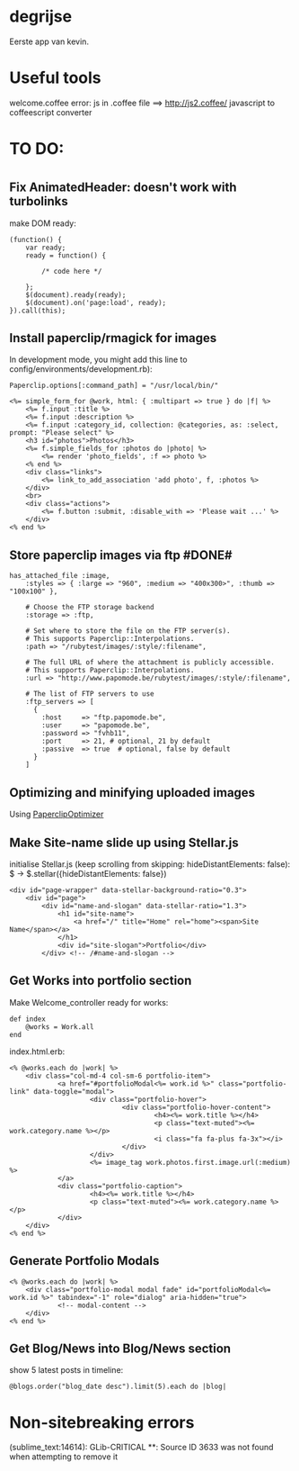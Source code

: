 # degrijse

Eerste app van kevin.

# Useful tools

welcome.coffee error: js in .coffee file ==> http://js2.coffee/ javascript to coffeescript converter

#
# TO DO:
#


Fix AnimatedHeader: doesn't work with turbolinks
------------------------------------------------
make DOM ready:

	(function() {
		var ready;
		ready = function() {

			/* code here */

		};
		$(document).ready(ready);
		$(document).on('page:load', ready);
	}).call(this);


Install paperclip/rmagick for images
------------------------------------

In development mode, you might add this line to config/environments/development.rb):

	Paperclip.options[:command_path] = "/usr/local/bin/"

	<%= simple_form_for @work, html: { :multipart => true } do |f| %>
		<%= f.input :title %>
		<%= f.input :description %>
		<%= f.input :category_id, collection: @categories, as: :select, prompt: "Please select" %>
		<h3 id="photos">Photos</h3>
		<%= f.simple_fields_for :photos do |photo| %>
			<%= render 'photo_fields', :f => photo %>
		<% end %>
		<div class="links">
			<%= link_to_add_association 'add photo', f, :photos %>
		</div>
		<br>
		<div class="actions">
			<%= f.button :submit, :disable_with => 'Please wait ...' %>
		</div>
	<% end %>


Store paperclip images via ftp #DONE#
--------------------------------

	has_attached_file :image, 
		:styles => { :large => "960", :medium => "400x300>", :thumb => "100x100" }, 

		# Choose the FTP storage backend
		:storage => :ftp,

		# Set where to store the file on the FTP server(s).
		# This supports Paperclip::Interpolations.
		:path => "/rubytest/images/:style/:filename",

		# The full URL of where the attachment is publicly accessible.
		# This supports Paperclip::Interpolations.
		:url => "http://www.papomode.be/rubytest/images/:style/:filename",

		# The list of FTP servers to use
		:ftp_servers => [
		  {
			:host     => "ftp.papomode.be",
			:user     => "papomode.be",
			:password => "fvhb11",
			:port     => 21, # optional, 21 by default
			:passive  => true  # optional, false by default
		  }
		]


Optimizing and minifying uploaded images
----------------------------------------

Using [PaperclipOptimizer](https://github.com/janfoeh/paperclip-optimizer)


Make Site-name slide up using Stellar.js
----------------------------------------

initialise Stellar.js (keep scrolling from skipping: hideDistantElements: false):
$ ->
	$.stellar({hideDistantElements: false})

	<div id="page-wrapper" data-stellar-background-ratio="0.3">
		<div id="page">
			<div id="name-and-slogan" data-stellar-ratio="1.3">
				<h1 id="site-name">
					<a href="/" title="Home" rel="home"><span>Site Name</span></a>
				</h1>
				<div id="site-slogan">Portfolio</div>
			</div> <!-- /#name-and-slogan -->


Get Works into portfolio section
--------------------------------

Make Welcome_controller ready for works:

	def index
		@works = Work.all
	end

index.html.erb:

	<% @works.each do |work| %>
		<div class="col-md-4 col-sm-6 portfolio-item">
				<a href="#portfolioModal<%= work.id %>" class="portfolio-link" data-toggle="modal">
						<div class="portfolio-hover">
								<div class="portfolio-hover-content">
										<h4><%= work.title %></h4>
										<p class="text-muted"><%= work.category.name %></p>
										<i class="fa fa-plus fa-3x"></i>
								</div>
						</div>
						<%= image_tag work.photos.first.image.url(:medium) %>
				</a>
				<div class="portfolio-caption">
						<h4><%= work.title %></h4>
						<p class="text-muted"><%= work.category.name %></p>
				</div>
		</div>
	<% end %>


Generate Portfolio Modals
--------------------------

<!-- Portfolio Modals -->
<!-- Use the modals below to showcase details about your portfolio projects! -->
	<% @works.each do |work| %>
		<div class="portfolio-modal modal fade" id="portfolioModal<%= work.id %>" tabindex="-1" role="dialog" aria-hidden="true">
				<!-- modal-content -->
		</div>
	<% end %>


Get Blog/News into Blog/News section
------------------------------------

show 5 latest posts in timeline:

	@blogs.order("blog_date desc").limit(5).each do |blog|




# Non-sitebreaking errors

(sublime_text:14614): GLib-CRITICAL **: Source ID 3633 was not found when attempting to remove it